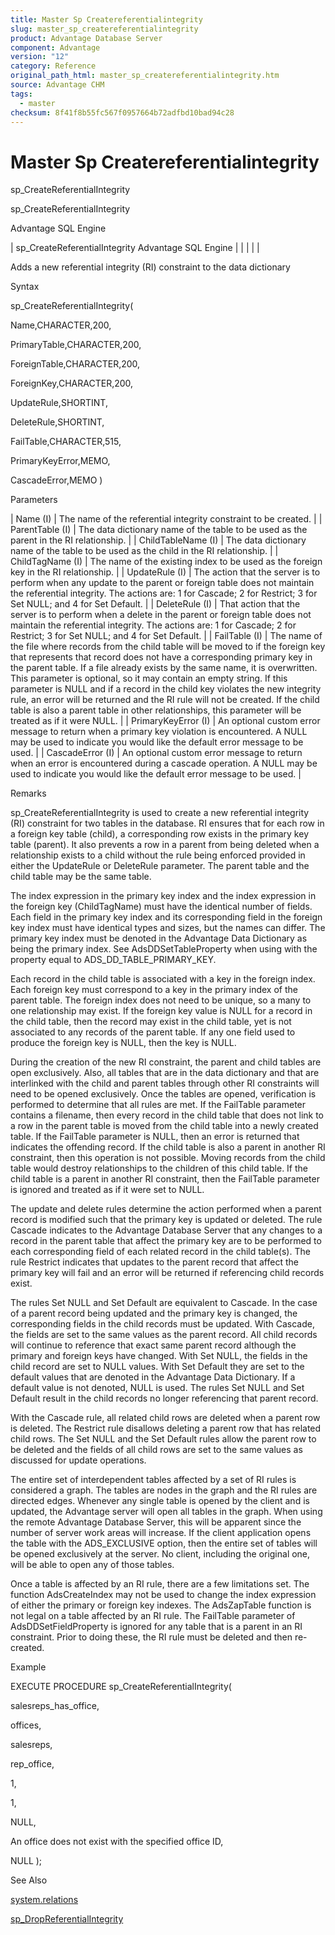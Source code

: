 ```yaml
---
title: Master Sp Createreferentialintegrity
slug: master_sp_createreferentialintegrity
product: Advantage Database Server
component: Advantage
version: "12"
category: Reference
original_path_html: master_sp_createreferentialintegrity.htm
source: Advantage CHM
tags:
  - master
checksum: 8f41f8b55fc567f0957664b72adfbd10bad94c28
---
```


# Master Sp Createreferentialintegrity

sp\_CreateReferentialIntegrity

sp\_CreateReferentialIntegrity

Advantage SQL Engine

| sp\_CreateReferentialIntegrity  Advantage SQL Engine |  |  |  |  |

Adds a new referential integrity (RI) constraint to the data dictionary

Syntax

sp\_CreateReferentialIntegrity(

Name,CHARACTER,200,

PrimaryTable,CHARACTER,200,

ForeignTable,CHARACTER,200,

ForeignKey,CHARACTER,200,

UpdateRule,SHORTINT,

DeleteRule,SHORTINT,

FailTable,CHARACTER,515,

PrimaryKeyError,MEMO,

CascadeError,MEMO )

Parameters

| Name (I) | The name of the referential integrity constraint to be created. |
| ParentTable (I) | The data dictionary name of the table to be used as the parent in the RI relationship. |
| ChildTableName (I) | The data dictionary name of the table to be used as the child in the RI relationship. |
| ChildTagName (I) | The name of the existing index to be used as the foreign key in the RI relationship. |
| UpdateRule (I) | The action that the server is to perform when any update to the parent or foreign table does not maintain the referential integrity. The actions are: 1 for Cascade; 2 for Restrict; 3 for Set NULL; and 4 for Set Default. |
| DeleteRule (I) | That action that the server is to perform when a delete in the parent or foreign table does not maintain the referential integrity. The actions are: 1 for Cascade; 2 for Restrict; 3 for Set NULL; and 4 for Set Default. |
| FailTable (I) | The name of the file where records from the child table will be moved to if the foreign key that represents that record does not have a corresponding primary key in the parent table. If a file already exists by the same name, it is overwritten. This parameter is optional, so it may contain an empty string. If this parameter is NULL and if a record in the child key violates the new integrity rule, an error will be returned and the RI rule will not be created. If the child table is also a parent table in other relationships, this parameter will be treated as if it were NULL. |
| PrimaryKeyError (I) | An optional custom error message to return when a primary key violation is encountered. A NULL may be used to indicate you would like the default error message to be used. |
| CascadeError (I) | An optional custom error message to return when an error is encountered during a cascade operation. A NULL may be used to indicate you would like the default error message to be used. |

Remarks

sp\_CreateReferentialIntegrity is used to create a new referential integrity (RI) constraint for two tables in the database. RI ensures that for each row in a foreign key table (child), a corresponding row exists in the primary key table (parent). It also prevents a row in a parent from being deleted when a relationship exists to a child without the rule being enforced provided in either the UpdateRule or DeleteRule parameter. The parent table and the child table may be the same table.

The index expression in the primary key index and the index expression in the foreign key (ChildTagName) must have the identical number of fields. Each field in the primary key index and its corresponding field in the foreign key index must have identical types and sizes, but the names can differ. The primary key index must be denoted in the Advantage Data Dictionary as being the primary index. See AdsDDSetTableProperty when using with the property equal to ADS\_DD\_TABLE\_PRIMARY\_KEY.

Each record in the child table is associated with a key in the foreign index. Each foreign key must correspond to a key in the primary index of the parent table. The foreign index does not need to be unique, so a many to one relationship may exist. If the foreign key value is NULL for a record in the child table, then the record may exist in the child table, yet is not associated to any records of the parent table. If any one field used to produce the foreign key is NULL, then the key is NULL.

During the creation of the new RI constraint, the parent and child tables are open exclusively. Also, all tables that are in the data dictionary and that are interlinked with the child and parent tables through other RI constraints will need to be opened exclusively. Once the tables are opened, verification is performed to determine that all rules are met. If the FailTable parameter contains a filename, then every record in the child table that does not link to a row in the parent table is moved from the child table into a newly created table. If the FailTable parameter is NULL, then an error is returned that indicates the offending record. If the child table is also a parent in another RI constraint, then this operation is not possible. Moving records from the child table would destroy relationships to the children of this child table. If the child table is a parent in another RI constraint, then the FailTable parameter is ignored and treated as if it were set to NULL.

The update and delete rules determine the action performed when a parent record is modified such that the primary key is updated or deleted. The rule Cascade indicates to the Advantage Database Server that any changes to a record in the parent table that affect the primary key are to be performed to each corresponding field of each related record in the child table(s). The rule Restrict indicates that updates to the parent record that affect the primary key will fail and an error will be returned if referencing child records exist.

The rules Set NULL and Set Default are equivalent to Cascade. In the case of a parent record being updated and the primary key is changed, the corresponding fields in the child records must be updated. With Cascade, the fields are set to the same values as the parent record. All child records will continue to reference that exact same parent record although the primary and foreign keys have changed. With Set NULL, the fields in the child record are set to NULL values. With Set Default they are set to the default values that are denoted in the Advantage Data Dictionary. If a default value is not denoted, NULL is used. The rules Set NULL and Set Default result in the child records no longer referencing that parent record.

With the Cascade rule, all related child rows are deleted when a parent row is deleted. The Restrict rule disallows deleting a parent row that has related child rows. The Set NULL and the Set Default rules allow the parent row to be deleted and the fields of all child rows are set to the same values as discussed for update operations.

The entire set of interdependent tables affected by a set of RI rules is considered a graph. The tables are nodes in the graph and the RI rules are directed edges. Whenever any single table is opened by the client and is updated, the Advantage server will open all tables in the graph. When using the remote Advantage Database Server, this will be apparent since the number of server work areas will increase. If the client application opens the table with the ADS\_EXCLUSIVE option, then the entire set of tables will be opened exclusively at the server. No client, including the original one, will be able to open any of those tables.

Once a table is affected by an RI rule, there are a few limitations set. The function AdsCreateIndex may not be used to change the index expression of either the primary or foreign key indexes. The AdsZapTable function is not legal on a table affected by an RI rule. The FailTable parameter of AdsDDSetFieldProperty is ignored for any table that is a parent in an RI constraint. Prior to doing these, the RI rule must be deleted and then re-created.

Example

EXECUTE PROCEDURE sp\_CreateReferentialIntegrity(

salesreps\_has\_office,

offices,

salesreps,

rep\_office,

1,

1,

NULL,

An office does not exist with the specified office ID,

NULL );

See Also

[system.relations](master_system_relations.md)

[sp\_DropReferentialIntegrity](master_sp_dropreferentialintegrity.md)
